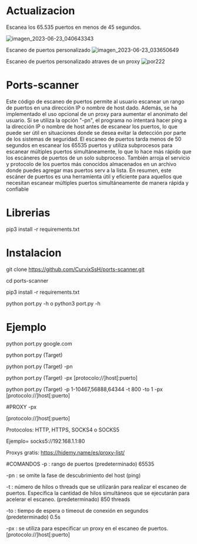 # Actualizacion 
Escanea los 65.535 puertos en menos de 45 segundos.

![imagen_2023-06-23_040643343](https://github.com/CurvixSsH/ports-scanner/assets/127477293/3a75c4c0-1b3b-4522-9faa-5e601c84fb2a)

Escaneo de puertos personalizado 
![imagen_2023-06-23_033650649](https://github.com/CurvixSsH/ports-scanner/assets/127477293/656996b2-3d07-4502-a2cd-bf68592d634f)

Escaneo de puertos personalizado atraves de un proxy 
![por222](https://github.com/CurvixSsH/ports-scanner/assets/127477293/b410e944-9e76-43c2-a506-1126ce89969f)




# Ports-scanner

Este código de escaneo de puertos permite al usuario escanear un rango de puertos en una dirección IP o nombre de host dado. Además, se ha implementado el uso opcional de un proxy para aumentar el anonimato del usuario. Si se utiliza la opción "-pn", el programa no intentará hacer ping a la dirección IP o nombre de host antes de escanear los puertos, lo que puede ser útil en situaciones donde se desea evitar la detección por parte de los sistemas de seguridad. El escaneo de puertos tarda menos de 50 segundos en escanear los 65535 puertos y utiliza subprocesos para escanear múltiples puertos simultáneamente, lo que lo hace más rápido que los escáneres de puertos de un solo subproceso. También arroja el servicio y protocolo de los puertos más conocidos almacenados en un archivo donde puedes agregar mas puertos serv a la lista. En resumen, este escáner de puertos es una herramienta útil y eficiente para aquellos que necesitan escanear múltiples puertos simultáneamente de manera rápida y confiable

# Librerias

pip3 install -r requirements.txt

# Instalacion

git clone https://github.com/CurvixSsH/ports-scanner.git

cd ports-scanner

pip3 install -r requirements.txt

python port.py -h o python3 port.py -h

# Ejemplo

python port.py google.com

python port.py (Target)

python port.py (Target) -pn

python port.py (Target) -px [protocolo://]host[:puerto]

python port.py (Target) -p 1-10467,56888,64344 -t 800 -to 1 -px [protocolo://]host[:puerto]

#PROXY -px

[protocolo://]host[:puerto]

Protocolos: HTTP, HTTPS, SOCKS4 o SOCKS5

Ejemplo= socks5://192.168.1.1:80

Proxys gratis: https://hidemy.name/es/proxy-list/

#COMANDOS
-p : rango de puertos (predeterminado) 65535

-pn : se omite la fase de descubrimiento del host (ping)

-t : número de hilos o threads que se utilizarán para realizar el escaneo de puertos. Especifica la cantidad de hilos simultáneos que se ejecutarán para acelerar el escaneo. (predeterminado) 850 threads

-to : tiempo de espera o timeout de conexión en segundos (predeterminado) 0.5s

-px : se utiliza para especificar un proxy en el escaneo de puertos. [protocolo://]host[:puerto]







